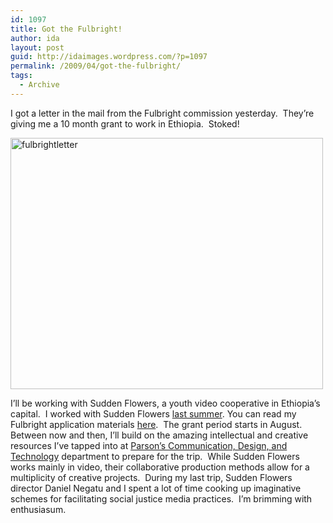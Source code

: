 ```yaml
---
id: 1097
title: Got the Fulbright!
author: ida
layout: post
guid: http://idaimages.wordpress.com/?p=1097
permalink: /2009/04/got-the-fulbright/
tags:
  - Archive
---
```

I got a letter in the mail from the Fulbright commission yesterday.  They&#8217;re giving me a 10 month grant to work in Ethiopia.  Stoked!

<img class="aligncenter size-full wp-image-1293" title="fulbrightletter" src="http://idaimages.files.wordpress.com/2009/04/fulbrightletter1.jpg" alt="fulbrightletter" width="500" height="402" />

I&#8217;ll be working with Sudden Flowers, a youth video cooperative in Ethiopia&#8217;s capital.  I worked with Sudden Flowers [last summer][1]. You can read my Fulbright application materials [here][2].  The grant period starts in August.  Between now and then, I&#8217;ll build on the amazing intellectual and creative resources I&#8217;ve tapped into at [Parson&#8217;s Communication, Design, and Technology][3] department to prepare for the trip.  While Sudden Flowers works mainly in video, their collaborative production methods allow for a multiplicity of creative projects.  During my last trip, Sudden Flowers director Daniel Negatu and I spent a lot of time cooking up imaginative schemes for facilitating social justice media practices.  I&#8217;m brimming with enthusiasum.

 [1]: http://uncommonplaces.com/2008/08/28/sudden-flowers-collaborative-process/
 [2]: http://uncommonplaces.com/2008/11/05/applied-for-a-fulbright/
 [3]: http://cdt.parsons.edu/